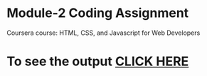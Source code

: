 # Module-2 Coding Assignment

Coursera course: HTML, CSS, and Javascript for Web Developers

# To see the output [CLICK HERE](https://github.com/drish-01-ya/Coursera_assgn/blob/main/module2-solution/index.html)

